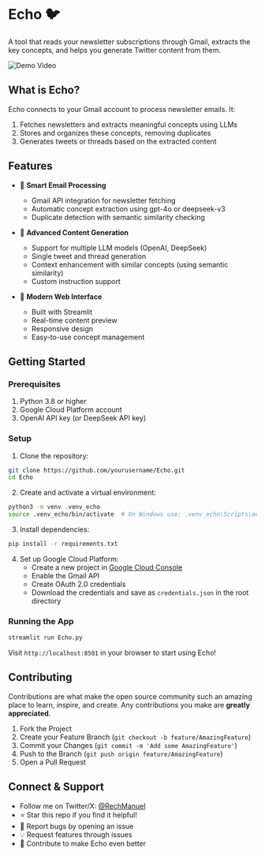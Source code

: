 # Echo 🐦

A tool that reads your newsletter subscriptions through Gmail, extracts the key concepts, and helps you generate Twitter content from them.

![Demo Video](media/demo720.gif)

## What is Echo?

Echo connects to your Gmail account to process newsletter emails. It:

1. Fetches newsletters and extracts meaningful concepts using LLMs
2. Stores and organizes these concepts, removing duplicates
3. Generates tweets or threads based on the extracted content

## Features

- 📧 **Smart Email Processing**
  - Gmail API integration for newsletter fetching
  - Automatic concept extraction using gpt-4o or deepseek-v3
  - Duplicate detection with semantic similarity checking

- 🧠 **Advanced Content Generation**
  - Support for multiple LLM models (OpenAI, DeepSeek)
  - Single tweet and thread generation
  - Context enhancement with similar concepts (using semantic similarity)
  - Custom instruction support

- 💫 **Modern Web Interface**
  - Built with Streamlit
  - Real-time content preview
  - Responsive design
  - Easy-to-use concept management

## Getting Started

### Prerequisites

1. Python 3.8 or higher
2. Google Cloud Platform account
3. OpenAI API key (or DeepSeek API key)

### Setup

1. Clone the repository:
```bash
git clone https://github.com/yourusername/Echo.git
cd Echo
```

2. Create and activate a virtual environment:
```bash
python3 -m venv .venv_echo
source .venv_echo/bin/activate  # On Windows use: .venv_echo\Scripts\activate
```

3. Install dependencies:
```bash
pip install -r requirements.txt
```

4. Set up Google Cloud Platform:
   - Create a new project in [Google Cloud Console](https://console.cloud.google.com)
   - Enable the Gmail API
   - Create OAuth 2.0 credentials
   - Download the credentials and save as `credentials.json` in the root directory

### Running the App

```bash
streamlit run Echo.py
```

Visit `http://localhost:8501` in your browser to start using Echo!

## Contributing

Contributions are what make the open source community such an amazing place to learn, inspire, and create. Any contributions you make are **greatly appreciated**.

1. Fork the Project
2. Create your Feature Branch (`git checkout -b feature/AmazingFeature`)
3. Commit your Changes (`git commit -m 'Add some AmazingFeature'`)
4. Push to the Branch (`git push origin feature/AmazingFeature`)
5. Open a Pull Request

## Connect & Support

- Follow me on Twitter/X: [@RechManuel](https://x.com/RechManuel)
- ⭐ Star this repo if you find it helpful!
- 🐛 Report bugs by opening an issue
- 💡 Request features through issues
- 🤝 Contribute to make Echo even better

